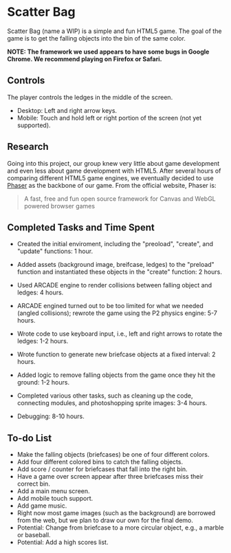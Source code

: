# Scatter Bag

Scatter Bag (name a WIP) is a simple and fun HTML5 game. The goal of the game is to get the falling objects into the bin of the same color.

**NOTE: The framework we used appears to have some bugs in Google Chrome. We recommend playing on Firefox or Safari.**

## Controls

The player controls the ledges in the middle of the screen.

- Desktop: Left and right arrow keys.
- Mobile: Touch and hold left or right portion of the screen (not yet supported).

## Research

Going into this project, our group knew very little about game development and even less about game development with HTML5. After several hours of comparing different HTML5 game engines, we eventually decided to use [Phaser](http://www.phaser.io) as the backbone of our game. From the official website, Phaser is:

> A fast, free and fun open source framework
> for Canvas and WebGL powered browser games

## Completed Tasks and Time Spent

- Created the initial enviroment, including the "preoload", "create", and "update" functions: 1 hour.
- Added assets (background image, breifcase, ledges) to the "preload" function and instantiated these objects in the "create" function: 2 hours.
- Used ARCADE engine to render collisions between falling object and ledges: 4 hours.
- ARCADE engined turned out to be too limited for what we needed (angled collisions); rewrote the game using the P2 physics engine: 5-7 hours.
- Wrote code to use keyboard input, i.e., left and right arrows to rotate the ledges: 1-2 hours.
- Wrote function to generate new briefcase objects at a fixed interval: 2 hours.
- Added logic to remove falling objects from the game once they hit the ground: 1-2 hours.

- Completed various other tasks, such as cleaning up the code, connecting modules, and photoshopping sprite images: 3-4 hours.
- Debugging: 8-10 hours.

## To-do List

- Make the falling objects (briefcases) be one of four different colors.
- Add four different colored bins to catch the falling objects.
- Add score / counter for briefcases that fall into the right bin.
- Have a game over screen appear after three briefcases miss their correct bin.
- Add a main menu screen.
- Add mobile touch support.
- Add game music.
- Right now most game images (such as the background) are borrowed from the web, but we plan to draw our own for the final demo.
- Potential: Change from briefcase to a more circular object, e.g., a marble or baseball.
- Potential: Add a high scores list.